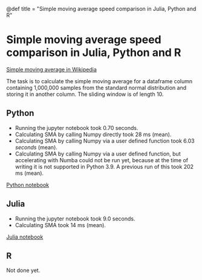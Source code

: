 @def title = "Simple moving average speed comparison in Julia, Python and R"

# Simple moving average speed comparison in Julia, Python and R

[Simple moving average in Wikipedia](https://en.wikipedia.org/wiki/Moving_average)

The task is to calculate the simple moving average for a dataframe column containing 1,000,000 samples from the standard normal distribution and storing it in another column. The sliding window is of length 10.

## Python

* Running the jupyter notebook took 0.70 seconds. 
* Calculating SMA by calling Numpy directly took 28 ms (mean).
* Calculating SMA by calling Numpy via a user defined function took 6.03 *seconds* (mean).
* Calculating SMA by calling Numpy via a user defined function, but accelerating with Numba could not be run yet, because at the time of writing it is not supported in Python 3.9. A previous run of this took 202 ms (mean).

[Python notebook](https://nbviewer.jupyter.org/github/StatisticalMice/ProjectsPublic/blob/main/Benchmarks/python-moving-average.ipynb)

## Julia

* Running the jupyter notebook took 9.0 seconds.
* Calculating SMA took 14 ms (mean). 

[Julia notebook](https://nbviewer.jupyter.org/github/StatisticalMice/ProjectsPublic/blob/main/Benchmarks/julia-moving-average.ipynb)

## R

Not done yet.

